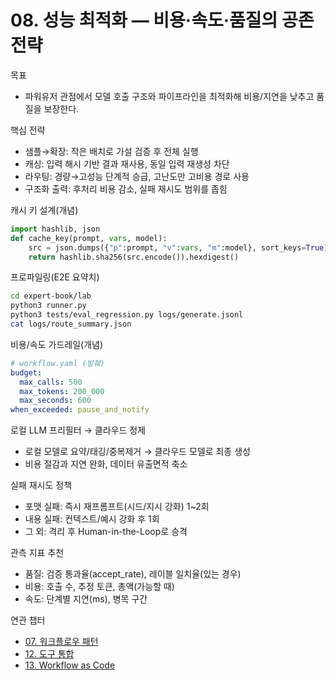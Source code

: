 # 08. 성능 최적화 — 비용·속도·품질의 공존 전략

목표
- 파워유저 관점에서 모델 호출 구조와 파이프라인을 최적화해 비용/지연을 낮추고 품질을 보장한다.

핵심 전략
- 샘플→확장: 작은 배치로 가설 검증 후 전체 실행
- 캐싱: 입력 해시 기반 결과 재사용, 동일 입력 재생성 차단
- 라우팅: 경량→고성능 단계적 승급, 고난도만 고비용 경로 사용
- 구조화 출력: 후처리 비용 감소, 실패 재시도 범위를 좁힘

캐시 키 설계(개념)
```python
import hashlib, json
def cache_key(prompt, vars, model):
    src = json.dumps({"p":prompt, "v":vars, "m":model}, sort_keys=True)
    return hashlib.sha256(src.encode()).hexdigest()
```

프로파일링(E2E 요약치)
```bash
cd expert-book/lab
python3 runner.py
python3 tests/eval_regression.py logs/generate.jsonl
cat logs/route_summary.json
```

비용/속도 가드레일(개념)
```yaml
# workflow.yaml (발췌)
budget:
  max_calls: 500
  max_tokens: 200_000
  max_seconds: 600
when_exceeded: pause_and_notify
```

로컬 LLM 프리필터 → 클라우드 정제
- 로컬 모델로 요약/태깅/중복제거 → 클라우드 모델로 최종 생성
- 비용 절감과 지연 완화, 데이터 유출면적 축소

실패 재시도 정책
- 포맷 실패: 즉시 재프롬프트(시드/지시 강화) 1~2회
- 내용 실패: 컨텍스트/예시 강화 후 1회
- 그 외: 격리 후 Human-in-the-Loop로 승격

관측 지표 추천
- 품질: 검증 통과율(accept_rate), 레이블 일치율(있는 경우)
- 비용: 호출 수, 추정 토큰, 총액(가능할 때)
- 속도: 단계별 지연(ms), 병목 구간

연관 챕터
- [07. 워크플로우 패턴](07-process-workflow.md)
- [12. 도구 통합](12-tools.md)
- [13. Workflow as Code](13-workflow-as-code.md)

